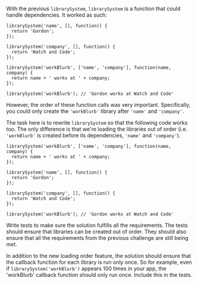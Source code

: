 With the previous ```librarySystem```, ```librarySystem``` is a function that could handle dependencies. It worked as such:
```
librarySystem('name', [], function() {
  return 'Gordon';
});

librarySystem('company', [], function() {
  return 'Watch and Code';
});

librarySystem('workBlurb', ['name', 'company'], function(name, company) {
  return name + ' works at ' + company;
});

librarySystem('workBlurb'); // 'Gordon works at Watch and Code'
```
However, the order of these function calls was very important. Specifically, you could only create the ```'workBlurb'``` library after ```'name'``` and ```'company'```.

The task here is to rewrite ```librarySystem``` so that the following code works too. The only difference is that we're loading the libraries out of order (i.e. ```'workBlurb'``` is created before its dependencies, ```'name'``` and ```'company'```).
```
librarySystem('workBlurb', ['name', 'company'], function(name, company) {
  return name + ' works at ' + company;
});

librarySystem('name', [], function() {
  return 'Gordon';
});

librarySystem('company', [], function() {
  return 'Watch and Code';
});

librarySystem('workBlurb'); // 'Gordon works at Watch and Code'
```
Write tests to make sure the solution fulfills all the requirements. The tests should ensure that libraries can be created out of order. They should also ensure that all the requirements from the previous challenge are still being met.

In addition to the new loading order feature, the solution should ensure that the callback function for each library is run only once. So for example, even if ```librarySystem('workBlurb')``` appears 100 times in your app, the 'workBlurb' callback function should only run once. Include this in the tests.
